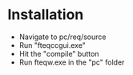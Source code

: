 # Installation
* Navigate to pc/req/source
* Run "fteqccgui.exe"
* Hit the "compile" button
* Run fteqw.exe in the "pc" folder
